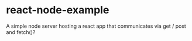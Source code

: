 # react-node-example
A simple node server hosting a react app that communicates via get / post and fetch()?
